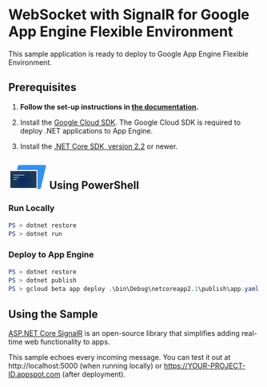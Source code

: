 # WebSocket with SignaIR for Google App Engine Flexible Environment

This sample application is ready to deploy to Google App Engine Flexible Environment.

## Prerequisites

1.  **Follow the set-up instructions in [the documentation](https://cloud.google.com/dotnet/docs/setup).**

2.  Install the [Google Cloud SDK](https://cloud.google.com/sdk/).  The Google Cloud SDK
    is required to deploy .NET applications to App Engine.

3.  Install the [.NET Core SDK, version 2.2](https://github.com/dotnet/core/tree/master/release-notes/2.2)
    or newer.


## ![PowerShell](../.resources/powershell.png) Using PowerShell

### Run Locally

```psm1
PS > dotnet restore
PS > dotnet run
```

### Deploy to App Engine

```psm1
PS > dotnet restore
PS > dotnet publish
PS > gcloud beta app deploy .\bin\Debug\netcoreapp2.1\publish\app.yaml
```

## Using the Sample

[ASP.NET Core SignalR](https://docs.microsoft.com/en-us/aspnet/core/signalr/introduction)
is an open-source library that simplifies adding real-time web functionality
to apps.

This sample echoes every incoming message. You can test it out at
http://localhost:5000 (when running locally) or https://YOUR-PROJECT-ID.appspot.com
(after deployment).